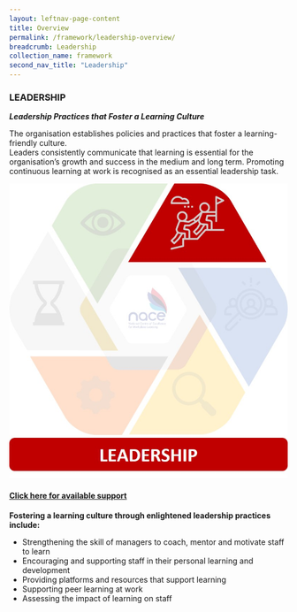 ```yaml
---
layout: leftnav-page-content
title: Overview
permalink: /framework/leadership-overview/
breadcrumb: Leadership
collection_name: framework
second_nav_title: "Leadership"
---
```



### **LEADERSHIP**
***Leadership Practices that Foster a Learning Culture***

The organisation establishes policies and practices that foster a learning-friendly culture. <br>
Leaders consistently communicate that learning is essential for the organisation’s growth and success in the medium and long term. 
Promoting continuous learning at work is recognised as an essential leadership task.

<div class="row">
    <div class="col is-6">
		<figure style="margin:0;">
			<img src="/images/framework-icon/leadership-icon.jpg" alt="Leadership"/>
			<a href="https://nyp-wpl-staging.netlify.com/framework/leadership-support/" target="_blank"> <h4>Click here for available support</h4></a>
			<figcaption class="has-text-weight-bold" style="color:#960AD2"> </figcaption>
		</figure>
	</div>
	<div class="col is-6">
        <p>	
		<b>Fostering a learning culture through enlightened leadership practices include:</b>
            <ul>
                <li>Strengthening the skill of managers to coach, mentor and motivate staff to learn</li>
                <li>Encouraging and supporting staff in their personal learning and development</li>
		<li>Providing platforms and resources that support learning</li>
                <li>Supporting peer learning at work</li>
		<li>Assessing the impact of learning on staff</li>    		    
            </ul>
		</p>
	</div>
</div>
